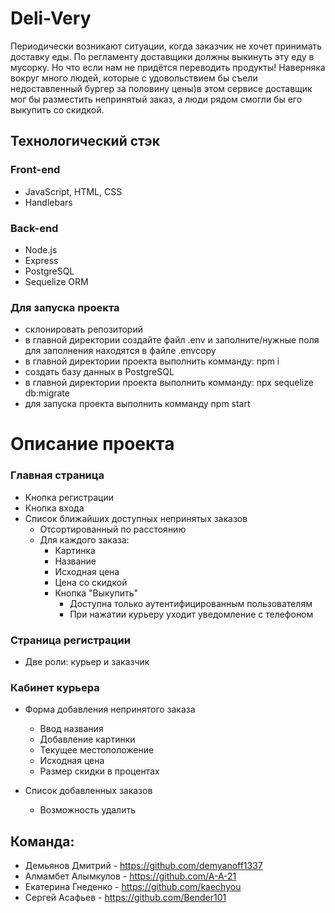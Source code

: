 # Deli-Very
 Периодически возникают ситуации, когда заказчик не хочет принимать доставку еды. По регламенту доставщики должны выкинуть эту еду в мусорку.  Но что если нам не придётся переводить продукты! Наверняка вокруг много людей, которые с удовольствием бы съели недоставленный бургер за половину цены)в этом сервисе доставщик мог бы разместить непринятый заказ, а люди рядом смогли бы его выкупить со скидкой.

## Технологический стэк
### Front-end
  - JavaScript, HTML, CSS
  - Handlebars

### Back-end
  - Node.js
  - Express
  - PostgreSQL
  - Sequelize ORM

### Для запуска проекта
* склонировать репозиторий
* в главной директории создайте файл .env и заполните/нужные поля для заполнения находятся в файле .envcopy
* в главной директории проекта выполнить комманду: npm i
* создать базу данных в PostgreSQL
* в главной директории проекта выполнить комманду: npx sequelize db:migrate
* для запуска проекта выполнить комманду npm start
  


# Описание проекта
### Главная страница

* Кнопка регистрации
* Кнопка входа
* Список ближайших доступных непринятых заказов
  * Отсортированный по расстоянию
  * Для каждого заказа:
    * Картинка
    * Название
    * Исходная цена
    * Цена со скидкой
    * Кнопка "Выкупить"
      * Доступна только аутентифицированным пользователям
      * При нажатии курьеру уходит уведомление с телефоном

### Страница регистрации
  
  * Две роли: курьер и заказчик

### Кабинет курьера

* Форма добавления непринятого заказа
  * Ввод названия
  * Добавление картинки
  * Текущее местоположение
  * Исходная цена
  * Размер скидки в процентах

* Список добавленных заказов
  * Возможность удалить


## Команда:
* Демьянов Дмитрий - https://github.com/demyanoff1337
* Алмамбет Алымкулов - https://github.com/A-A-21
* Екатерина Гнеденко - https://github.com/kaechyou
* Сергей Асафьев - https://github.com/Bender101
